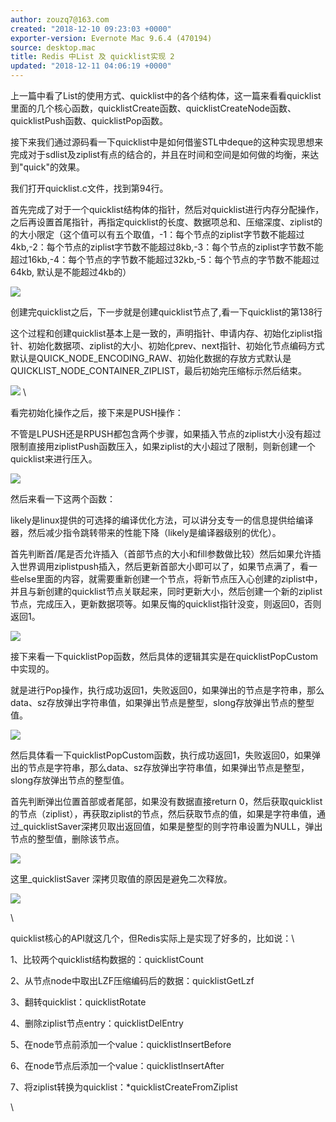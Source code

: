 ```yaml
---
author: zouzq7@163.com
created: "2018-12-10 09:23:03 +0000"
exporter-version: Evernote Mac 9.6.4 (470194)
source: desktop.mac
title: Redis 中List 及 quicklist实现 2
updated: "2018-12-11 04:06:19 +0000"
---
```


<div>

上一篇中看了List的使用方式、quicklist中的各个结构体，这一篇来看看quicklist里面的几个核心函数，quicklistCreate函数、quicklistCreateNode函数、quicklistPush函数、quicklistPop函数。

</div>

<div>

接下来我们通过源码看一下quicklist中是如何借鉴STL中deque的这种实现思想来完成对于sdlist及ziplist有点的结合的，并且在时间和空间是如何做的均衡，来达到"quick"的效果。

</div>

<div>

我们打开quicklist.c文件，找到第94行。

</div>

<div>

首先完成了对于一个quicklist结构体的指针，然后对quicklist进行内存分配操作，之后再设置首尾指针，再指定quicklist的长度、数据项总和、压缩深度、ziplist的的大小限定（这个值可以有五个取值，-1：每个节点的ziplist字节数不能超过4kb,-2：每个节点的ziplist字节数不能超过8kb,-3：每个节点的ziplist字节数不能超过16kb,-4：每个节点的字节数不能超过32kb,-5：每个节点的字节数不能超过64kb,
默认是不能超过4kb的）

</div>

<div>

![](Redis%20%E4%B8%ADList%20%E5%8F%8A%20quicklist%E5%AE%9E%E7%8E%B0%202.resources/3C753B23-B88E-45E5-AEE9-D69167EBD552.png) 
 

</div>

<div>

创建完quicklist之后，下一步就是创建quicklist节点了,看一下quicklist的第138行

</div>

<div>

这个过程和创建quicklist基本上是一致的，声明指针、申请内存、初始化ziplist指针、初始化数据项、ziplist的大小、初始化prev、next指针、初始化节点编码方式默认是QUICK_NODE_ENCODING_RAW、初始化数据的存放方式默认是QUICKLIST_NODE_CONTAINER_ZIPLIST，最后初始完压缩标示然后结束。

</div>

<div>

![](Redis%20%E4%B8%ADList%20%E5%8F%8A%20quicklist%E5%AE%9E%E7%8E%B0%202.resources/4B012F6F-9C67-4CD1-A3BF-6BA75F9831D8.png) 
 \

</div>

<div>

看完初始化操作之后，接下来是PUSH操作：

</div>

<div>

不管是LPUSH还是RPUSH都包含两个步骤，如果插入节点的ziplist大小没有超过限制直接用ziplistPush函数压入，如果ziplist的大小超过了限制，则新创建一个quicklist来进行压入。

</div>

<div>

![](Redis%20%E4%B8%ADList%20%E5%8F%8A%20quicklist%E5%AE%9E%E7%8E%B0%202.resources/37096B0A-4BFA-4E01-B6EF-A5992384CFAA.png) 
 

</div>

<div>

然后来看一下这两个函数：

</div>

<div>

likely是linux提供的可选择的编译优化方法，可以讲分支专一的信息提供给编译器，然后减少指令跳转带来的性能下降（likely是编译器级别的优化）。

</div>

<div>

首先判断首/尾是否允许插入（首部节点的大小和fill参数做比较）然后如果允许插入世界调用ziplistpush插入，然后更新首部大小即可以了，如果节点满了，看一些else里面的内容，就需要重新创建一个节点，将新节点压入心创建的ziplist中，并且与新创建的quicklist节点关联起来，同时更新大小，然后创建一个新的ziplist节点，完成压入，更新数据项等。如果反悔的quicklist指针没变，则返回0，否则返回1。

</div>

<div>

![](Redis%20%E4%B8%ADList%20%E5%8F%8A%20quicklist%E5%AE%9E%E7%8E%B0%202.resources/44B2D493-98AB-403C-86CF-244AEC4A2554.png) 
 

</div>

<div>

接下来看一下quicklistPop函数，然后具体的逻辑其实是在quicklistPopCustom中实现的。

</div>

<div>

就是进行Pop操作，执行成功返回1，失败返回0，如果弹出的节点是字符串，那么data、sz存放弹出字符串值，如果弹出节点是整型，slong存放弹出节点的整型值。

</div>

<div>

![](Redis%20%E4%B8%ADList%20%E5%8F%8A%20quicklist%E5%AE%9E%E7%8E%B0%202.resources/30E62372-7CE7-488C-952F-FB63604A1231.png) 
 

</div>

<div>

然后具体看一下quicklistPopCustom函数，执行成功返回1，失败返回0，如果弹出的节点是字符串，那么data、sz存放弹出字符串值，如果弹出节点是整型，slong存放弹出节点的整型值。

</div>

<div>

首先判断弹出位置首部或者尾部，如果没有数据直接return
0，然后获取quicklist的节点（ziplist），再获取ziplist的节点，然后获取节点的值，如果是字符串值，通过_quicklistSaver深拷贝取出返回值，如果是整型的则字符串设置为NULL，弹出节点的整型值，删除该节点。

</div>

<div>

![](Redis%20%E4%B8%ADList%20%E5%8F%8A%20quicklist%E5%AE%9E%E7%8E%B0%202.resources/1EACD021-EAB8-49C9-A465-2CE4191A720D.png) 
 

</div>

<div>

这里_quicklistSaver 深拷贝取值的原因是避免二次释放。

</div>

<div>

![](Redis%20%E4%B8%ADList%20%E5%8F%8A%20quicklist%E5%AE%9E%E7%8E%B0%202.resources/686A0446-1032-4FD9-BE5A-F9E352A26C26.png) 
 

</div>

<div>

\

</div>

<div>

quicklist核心的API就这几个，但Redis实际上是实现了好多的，比如说：\

</div>

<div>

1、比较两个quicklist结构数据的：quicklistCount

</div>

<div>

2、从节点node中取出LZF压缩编码后的数据：quicklistGetLzf

</div>

<div>

3、翻转quicklist：quicklistRotate

</div>

<div>

4、删除ziplist节点entry：quicklistDelEntry

</div>

<div>

5、在node节点前添加一个value：quicklistInsertBefore

</div>

<div>

6、在node节点后添加一个value：quicklistInsertAfter

</div>

<div>

7、将ziplist转换为quicklist：\*quicklistCreateFromZiplist

</div>

<div>

\

</div>

